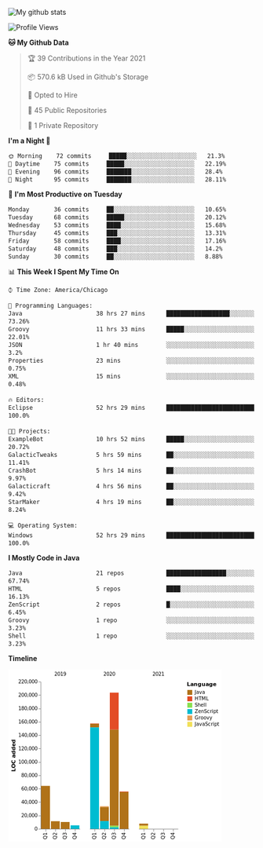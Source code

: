 ![My github stats](https://github-readme-stats.vercel.app/api?username=romvoid95&theme=gruvbox&include_all_commits=true&show_icons=true")

<!--START_SECTION:waka-->
![Profile Views](http://img.shields.io/badge/Profile%20Views-1-blue)

**🐱 My Github Data** 

> 🏆 39 Contributions in the Year 2021
 > 
> 📦 570.6 kB Used in Github's Storage 
 > 
> 💼 Opted to Hire
 > 
> 📜 45 Public Repositories 
 > 
> 🔑 1 Private Repository 
 > 
**I'm a Night 🦉** 

```text
🌞 Morning    72 commits     █████░░░░░░░░░░░░░░░░░░░░   21.3% 
🌆 Daytime    75 commits     █████░░░░░░░░░░░░░░░░░░░░   22.19% 
🌃 Evening    96 commits     ███████░░░░░░░░░░░░░░░░░░   28.4% 
🌙 Night      95 commits     ███████░░░░░░░░░░░░░░░░░░   28.11%

```
📅 **I'm Most Productive on Tuesday** 

```text
Monday       36 commits     ██░░░░░░░░░░░░░░░░░░░░░░░   10.65% 
Tuesday      68 commits     █████░░░░░░░░░░░░░░░░░░░░   20.12% 
Wednesday    53 commits     ████░░░░░░░░░░░░░░░░░░░░░   15.68% 
Thursday     45 commits     ███░░░░░░░░░░░░░░░░░░░░░░   13.31% 
Friday       58 commits     ████░░░░░░░░░░░░░░░░░░░░░   17.16% 
Saturday     48 commits     ███░░░░░░░░░░░░░░░░░░░░░░   14.2% 
Sunday       30 commits     ██░░░░░░░░░░░░░░░░░░░░░░░   8.88%

```


📊 **This Week I Spent My Time On** 

```text
⌚︎ Time Zone: America/Chicago

💬 Programming Languages: 
Java                     38 hrs 27 mins      ██████████████████░░░░░░░   73.26% 
Groovy                   11 hrs 33 mins      █████░░░░░░░░░░░░░░░░░░░░   22.01% 
JSON                     1 hr 40 mins        ░░░░░░░░░░░░░░░░░░░░░░░░░   3.2% 
Properties               23 mins             ░░░░░░░░░░░░░░░░░░░░░░░░░   0.75% 
XML                      15 mins             ░░░░░░░░░░░░░░░░░░░░░░░░░   0.48%

🔥 Editors: 
Eclipse                  52 hrs 29 mins      █████████████████████████   100.0%

🐱‍💻 Projects: 
ExampleBot               10 hrs 52 mins      █████░░░░░░░░░░░░░░░░░░░░   20.72% 
GalacticTweaks           5 hrs 59 mins       ██░░░░░░░░░░░░░░░░░░░░░░░   11.41% 
CrashBot                 5 hrs 14 mins       ██░░░░░░░░░░░░░░░░░░░░░░░   9.97% 
Galacticraft             4 hrs 56 mins       ██░░░░░░░░░░░░░░░░░░░░░░░   9.42% 
StarMaker                4 hrs 19 mins       ██░░░░░░░░░░░░░░░░░░░░░░░   8.24%

💻 Operating System: 
Windows                  52 hrs 29 mins      █████████████████████████   100.0%

```

**I Mostly Code in Java** 

```text
Java                     21 repos            █████████████████░░░░░░░░   67.74% 
HTML                     5 repos             ████░░░░░░░░░░░░░░░░░░░░░   16.13% 
ZenScript                2 repos             █░░░░░░░░░░░░░░░░░░░░░░░░   6.45% 
Groovy                   1 repo              ░░░░░░░░░░░░░░░░░░░░░░░░░   3.23% 
Shell                    1 repo              ░░░░░░░░░░░░░░░░░░░░░░░░░   3.23%

```


**Timeline**

![Chart not found](https://raw.githubusercontent.com/ROMVoid95/ROMVoid95/master/charts/bar_graph.png) 


<!--END_SECTION:waka-->
